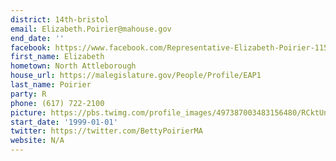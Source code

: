 ```yaml
---
district: 14th-bristol
email: Elizabeth.Poirier@mahouse.gov
end_date: ''
facebook: https://www.facebook.com/Representative-Elizabeth-Poirier-115052675238359/
first_name: Elizabeth
hometown: North Attleborough
house_url: https://malegislature.gov/People/Profile/EAP1
last_name: Poirier
party: R
phone: (617) 722-2100
picture: https://pbs.twimg.com/profile_images/497387003483156480/RCktUnlJ_400x400.jpeg
start_date: '1999-01-01'
twitter: https://twitter.com/BettyPoirierMA
website: N/A
---
```

